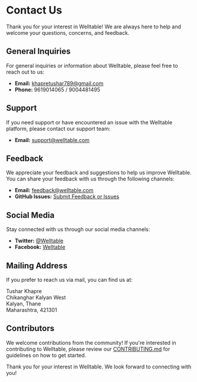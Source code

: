 # Contact Us

Thank you for your interest in Welltable! We are always here to help and welcome your questions, concerns, and feedback.

## General Inquiries
For general inquiries or information about Welltable, please feel free to reach out to us:

- **Email:** [khapretushar789@gmail.com](mailto:khapretushar789@gmail.com)
- **Phone:** 9619014065 / 9004481495

## Support
If you need support or have encountered an issue with the Welltable platform, please contact our support team:

- **Email:** [support@welltable.com](mailto:khapretushar789@gmail.com)

## Feedback
We appreciate your feedback and suggestions to help us improve Welltable. You can share your feedback with us through the following channels:

- **Email:** [feedback@welltable.com](mailto:khapretushar789@gmail.com)
- **GitHub Issues:** [Submit Feedback or Issues](https://github.com/your-repo/issues)

## Social Media
Stay connected with us through our social media channels:

- **Twitter:** [@Welltable](https://twitter.com/Welltable)
- **Facebook:** [Welltable](https://facebook.com/Welltable)

## Mailing Address
If you prefer to reach us via mail, you can find us at:

Tushar Khapre  
Chikanghar Kalyan West  
Kalyan, Thane  
Maharashtra, 421301

## Contributors
We welcome contributions from the community! If you're interested in contributing to Welltable, please review our [CONTRIBUTING.md](https://github.com/your-repo/CONTRIBUTING.md) for guidelines on how to get started.

Thank you for your interest in Welltable. We look forward to connecting with you!
